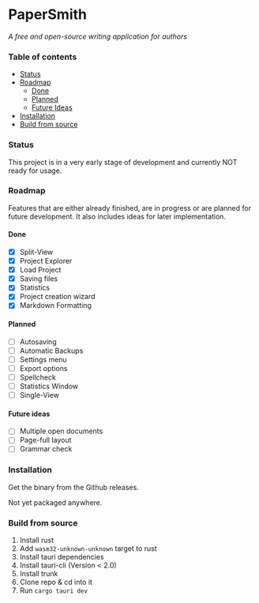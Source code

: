 # PaperSmith

_A free and open-source writing application for authors_

### Table of contents

- [Status](#status)
- [Roadmap](#roadmap)
  - [Done](#done)
  - [Planned](#planned)
  - [Future Ideas](#future-ideas)
- [Installation](#installation)
- [Build from source](#build-from-source)

### Status

This project is in a very early stage of development and currently NOT ready for usage.

### Roadmap

Features that are either already finished, are in progress or are planned for future development. It also includes ideas for later implementation.

#### Done

- [x] Split-View
- [x] Project Explorer
- [x] Load Project
- [x] Saving files
- [x] Statistics
- [x] Project creation wizard
- [x] Markdown Formatting

#### Planned

- [ ] Autosaving
- [ ] Automatic Backups
- [ ] Settings menu
- [ ] Export options
- [ ] Spellcheck
- [ ] Statistics Window
- [ ] Single-View

#### Future ideas

- [ ] Multiple open documents
- [ ] Page-full layout
- [ ] Grammar check

### Installation

Get the binary from the Github releases.

Not yet packaged anywhere.

### Build from source

1. Install rust
2. Add `wasm32-unknown-unknown` target to rust
3. Install tauri dependencies
4. Install tauri-cli (Version < 2.0)
5. Install trunk
6. Clone repo & cd into it
7. Run `cargo tauri dev`
